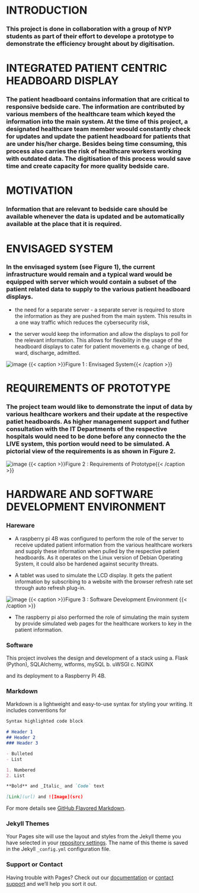 # INTRODUCTION

### This project is done in collaboration with a group of NYP students as part of their effort to develope a prototype to demonstrate the efficiency brought about by digitisation.

# INTEGRATED PATIENT CENTRIC HEADBOARD DISPLAY

### The patient headboard contains information that are critical to responsive bedside care.  The information are contributed by various members of the healthcare team which keyed the information into the main system.  At the time of this project, a designated healthcare team member woould constantly check for updates and update the patient headboard for patients that are under his/her charge.  Besides being time consuming, this process also carries the risk of healthcare workers working with outdated data.  The digitisation of this process would save time and create capacity for more quality bedside care.

# MOTIVATION

### Information that are relevant to bedside care should be available whenever the data is updated and be automatically available at the place that it is required.

# ENVISAGED SYSTEM

### In the envisaged system (see Figure 1), the current infrastructure would remain and a typical ward would be equipped with server which would contain a subset of the patient related data to supply to the various patient headboard displays.

- the need for a separate server - a separate server is required to store the information as they are pushed from the main system.  This results in a one way traffic which reduces the cybersecurity risk,

- the server would keep the information and allow the displays to poll for the relevant information. This allows for flexibility in the usage of the headboard displays to cater for patient movements e.g. change of bed, ward, discharge, admitted. 

![image](https://user-images.githubusercontent.com/4100494/118666290-a2d37580-b825-11eb-836b-5feb54da50b5.png)
{{< caption >}}Figure 1 : Envisaged System{{< /caption >}}

#  REQUIREMENTS OF PROTOTYPE

### The project team would like to demonstrate the input of data by various healthcare workers and their update at the respective patiet headboards.  As higher management support and futher consultation with the IT Departments of the respective hospitals would need to be done before any connecto the the LIVE system, this portion would need to be simulated.  A pictorial view of the requirements is as shown in Figure 2. 

![image](https://user-images.githubusercontent.com/4100494/118668519-89332d80-b827-11eb-861d-b51f7c4f315d.png)
{{< caption >}}Figure 2 : Requirements of Prototype{{< /caption >}}

# HARDWARE AND SOFTWARE DEVELOPMENT ENVIRONMENT

### Hareware

- A raspberry pi 4B was configured to perform the role of the server to receive updated patient information from the various healthcare workers and supply these information when pulled by the respective patient headboards.  As it operates on the Linux version of Debian Operating System, it could also be hardened against security threats.

- A tablet was used to simulate the LCD display.  It gets the patient information by subscribing to a website with the browser refresh rate set through auto refresh plug-in.

![image](https://user-images.githubusercontent.com/4100494/118668772-bda6e980-b827-11eb-86c1-a4e6c9a79385.png)
{{< caption >}}Figure 3 : Software Development Environment {{< /caption >}}

- The raspberry pi also performed the role of simulating the main system by provide simulated web pages for the healthcare workers to key in the patient information. 

### Software




This project involves the design and development of a stack using a. Flask (Python), SQLAlchemy, wtforms, mySQL b. uWSGI c. NGINX

and its deployment to a Raspberry Pi 4B.

### Markdown

Markdown is a lightweight and easy-to-use syntax for styling your writing. It includes conventions for

```markdown
Syntax highlighted code block

# Header 1
## Header 2
### Header 3

- Bulleted
- List

1. Numbered
2. List

**Bold** and _Italic_ and `Code` text

[Link](url) and ![Image](src)
```

For more details see [GitHub Flavored Markdown](https://guides.github.com/features/mastering-markdown/).

### Jekyll Themes

Your Pages site will use the layout and styles from the Jekyll theme you have selected in your [repository settings](https://github.com/chionger/5.-First-Own-Full-Stack-Project---Flask-from18Apr21/settings/pages). The name of this theme is saved in the Jekyll `_config.yml` configuration file.

### Support or Contact

Having trouble with Pages? Check out our [documentation](https://docs.github.com/categories/github-pages-basics/) or [contact support](https://support.github.com/contact) and we’ll help you sort it out.
